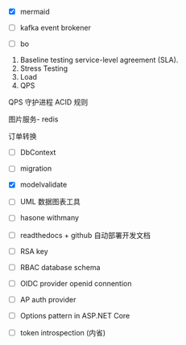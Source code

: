 + [x] mermaid
* [ ] kafka event brokener
* [ ] bo



1. Baseline testing
 service-level agreement (SLA).
2. Stress Testing
3. Load
4. QPS


QPS
守护进程
ACID 规则

图片服务- redis


订单转换


+ [ ] DbContext
+ [ ] migration
+ [x] modelvalidate
+ [ ] UML 数据图表工具
+ [ ] hasone withmany
+ [ ] readthedocs + github 自动部署开发文档
+ [ ] RSA key
+ [ ] RBAC database schema
+ [ ] OIDC provider  openid connention
+ [ ] AP auth provider
+ [ ] Options pattern in ASP.NET Core
+ [ ] token introspection (内省)

